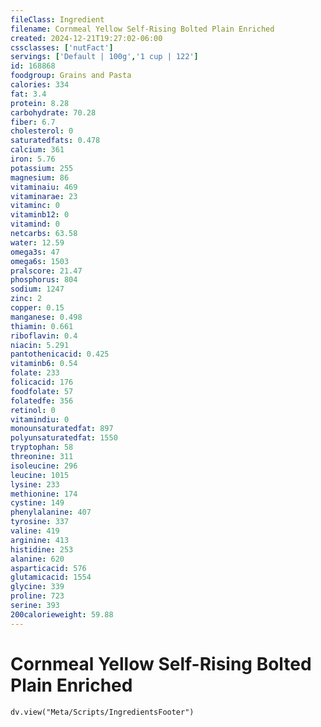 ```yaml
---
fileClass: Ingredient
filename: Cornmeal Yellow Self-Rising Bolted Plain Enriched
created: 2024-12-21T19:27:02-06:00
cssclasses: ['nutFact']
servings: ['Default | 100g','1 cup | 122']
id: 168868
foodgroup: Grains and Pasta
calories: 334
fat: 3.4
protein: 8.28
carbohydrate: 70.28
fiber: 6.7
cholesterol: 0
saturatedfats: 0.478
calcium: 361
iron: 5.76
potassium: 255
magnesium: 86
vitaminaiu: 469
vitaminarae: 23
vitaminc: 0
vitaminb12: 0
vitamind: 0
netcarbs: 63.58
water: 12.59
omega3s: 47
omega6s: 1503
pralscore: 21.47
phosphorus: 804
sodium: 1247
zinc: 2
copper: 0.15
manganese: 0.498
thiamin: 0.661
riboflavin: 0.4
niacin: 5.291
pantothenicacid: 0.425
vitaminb6: 0.54
folate: 233
folicacid: 176
foodfolate: 57
folatedfe: 356
retinol: 0
vitamindiu: 0
monounsaturatedfat: 897
polyunsaturatedfat: 1550
tryptophan: 58
threonine: 311
isoleucine: 296
leucine: 1015
lysine: 233
methionine: 174
cystine: 149
phenylalanine: 407
tyrosine: 337
valine: 419
arginine: 413
histidine: 253
alanine: 620
asparticacid: 576
glutamicacid: 1554
glycine: 339
proline: 723
serine: 393
200calorieweight: 59.88
---
```


# Cornmeal Yellow Self-Rising Bolted Plain Enriched

```dataviewjs
dv.view("Meta/Scripts/IngredientsFooter")
```